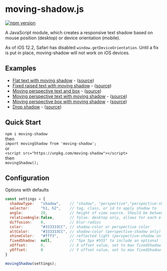 # moving-shadow.js
[![npm version](https://badge.fury.io/js/moving-shadow.svg)](https://badge.fury.io/js/moving-shadow)

A JavaScript module, which creates a responsive text shadow based on mouse position (desktop) or device orientation (mobile).

As of iOS 12.2, Safari has disabled `window.getDeviceOrientation`. Until a fix is put in place, moving-shadow will not work on iOS devices.

## Examples
* [Flat text with moving shadow](https://mister-blanket.github.io/moving-shadow/examples/shadow) - ([source](https://github.com/mister-blanket/moving-shadow/blob/master/examples/shadow.html))
* [Fixed raised text with moving shadow](https://mister-blanket.github.io/moving-shadow/examples/shadow-raised) - ([source](https://github.com/mister-blanket/moving-shadow/blob/master/examples/shadow-raised.html))
* [Moving perspective text and box](https://mister-blanket.github.io/moving-shadow/examples/perspective) - ([source](https://github.com/mister-blanket/moving-shadow/blob/master/examples/perspective.html))
* [Moving perspective text with moving shadow](https://mister-blanket.github.io/moving-shadow/examples/perspective-shadow) - ([source](https://github.com/mister-blanket/moving-shadow/blob/master/examples/perspective-shadow.html))
* [Moving perspective box with moving shadow](https://mister-blanket.github.io/moving-shadow/examples/perspective-box-shadow) - ([source](https://github.com/mister-blanket/moving-shadow/blob/master/examples/perspective-box-shadow.html))
* [Drop shadow](https://mister-blanket.github.io/moving-shadow/examples/drop-shadow) - ([source](https://github.com/mister-blanket/moving-shadow/blob/master/examples/drop-shadow.html))


## Quick Start
`npm i moving-shadow`  
then  
`import movingShadow from 'moving-shadow';`  
or  
`<script src="https://unpkg.com/moving-shadow"></script>`  
then  
`movingShadow();`

## Configuration
Options with defaults
```javascript
const settings = {
  shadowType:   "shadow",    // "shadow", "perspective","perspective-shadow", "dropShadow"
  selector:     "h1, h2",    // tag, class, or id to apply shadow to
  angle:        20,          // height of view source. Should be between 10 - 100
  relativeAngle:false,       // false. desktop only, allows for each element to move relative to the mouse
  diffusion:    0,           // blur-radius
  color:        "#333333CC", // shadow-color or perspective color
  altColor:     "#333333CC", // shadow-color (perspective-shadow only)
  shineColor:   "#fff3",     // reflected light (perspective-shadow only)
  fixedShadow:  null,        // "5px 5px #555" to include an optional fixed shadow
  xOffset:      0,           // X offset value, set to max fixedShadow x offset
  yOffset:      0            // Y offset value, set to max fixedShadow y offset
}

movingShadow(settings);
```

